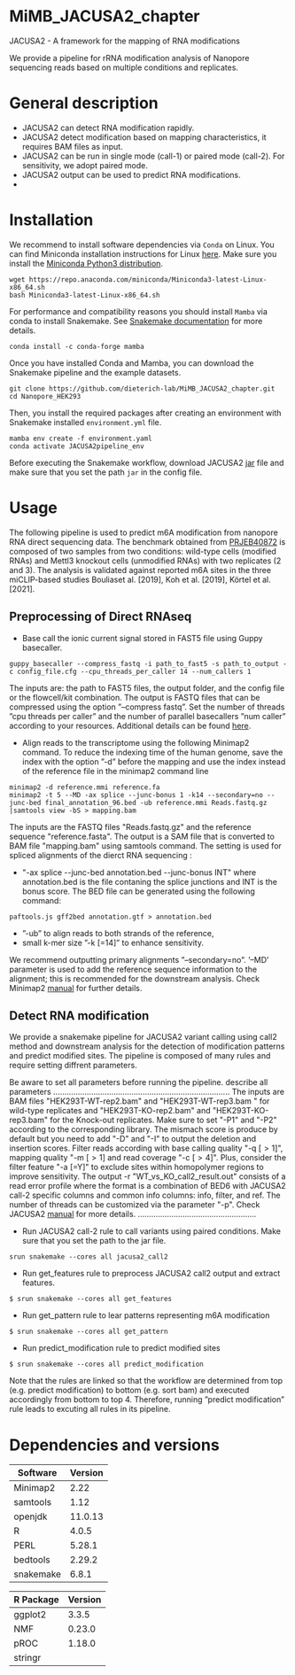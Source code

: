 # MiMB_JACUSA2_chapter
JACUSA2 - A framework for the mapping of RNA modifications

We provide a pipeline for rRNA modification analysis of Nanopore sequencing reads based on multiple conditions and replicates.

# General description
- JACUSA2 can detect RNA modification rapidly.
- JACUSA2 detect modification based on mapping characteristics, it requires BAM files as input.
- JACUSA2 can be run in single mode (call-1) or paired mode (call-2). For sensitivity, we adopt paired mode.
- JACUSA2 output can be used to predict RNA modifications.
- 
# Installation
We recommend to install software dependencies via `Conda` on Linux. You can find Miniconda installation instructions for Linux [here](https://docs.conda.io/projects/conda/en/latest/user-guide/install/linux.html).
Make sure you install the [Miniconda Python3 distribution](https://docs.conda.io/en/latest/miniconda.html#linux-installers).
```
wget https://repo.anaconda.com/miniconda/Miniconda3-latest-Linux-x86_64.sh
bash Miniconda3-latest-Linux-x86_64.sh
```
For performance and compatibility reasons you should install `Mamba` via conda to install Snakemake. See [Snakemake documentation](https://snakemake.readthedocs.io/en/stable/getting_started/installation.html) for more details.
```
conda install -c conda-forge mamba
```
Once you have installed Conda and Mamba, you can download the Snakemake pipeline and the example datasets.
```
git clone https://github.com/dieterich-lab/MiMB_JACUSA2_chapter.git
cd Nanopore_HEK293
```

Then, you install the required packages after creating an environment with Snakemake installed `environment.yml` file.
```
mamba env create -f environment.yaml
conda activate JACUSA2pipeline_env
```
Before executing the Snakemake workflow, download JACUSA2 [jar](https://github.com/dieterich-lab/JACUSA2) file and make sure that you set the path `jar` in the config file.

# Usage
The following pipeline is used to predict m6A modification from nanopore RNA direct sequencing data. The benchmark obtained from [PRJEB40872](https://www.ebi.ac.uk/ena/browser/view/PRJEB40872?show=reads) is composed of two samples from two conditions: wild-type cells (modified RNAs) and Mettl3 knockout cells (unmodified RNAs) with two replicates (2 and 3). The analysis is validated against reported m6A sites in the three miCLIP-based studies Bouliaset al. [2019], Koh et al. [2019], Körtel et al. [2021].

## Preprocessing of Direct RNAseq
- Base call the ionic current signal stored in FAST5 file using Guppy basecaller.
```
guppy_basecaller --compress_fastq -i path_to_fast5 -s path_to_output -c config_file.cfg --cpu_threads_per_caller 14 --num_callers 1
```

The inputs are: the path to FAST5 files, the output folder, and the config file or the flowcell/kit combination. The output is FASTQ files that can
be compressed using the option ”–compress fastq”. Set the number of threads ”cpu threads per caller” and the number of parallel basecallers ”num caller” according to your resources. Additional details can be found [here](https://github.com/metagenomics/denbi-nanopore-training/blob/master/docs/basecalling/basecalling.rst).

- Align reads to the transcriptome using the following Minimap2 command. To reduce the indexing time of the human genome, save the index with the option ”-d” before the mapping and use the index instead of the reference file in the minimap2 command line
```
minimap2 -d reference.mmi reference.fa
minimap2 -t 5 --MD -ax splice --junc-bonus 1 -k14 --secondary=no --junc-bed final_annotation_96.bed -ub reference.mmi Reads.fastq.gz |samtools view -bS > mapping.bam
```
The inputs are the FASTQ files "Reads.fastq.gz" and the reference sequence "reference.fasta". The output is a SAM file that is converted to BAM file "mapping.bam" using samtools command.  The setting is used for spliced alignments of the dierct RNA sequencing :
  - "-ax splice --junc-bed annotation.bed --junc-bonus INT" where annotation.bed is the file contaning  the splice junctions and INT is the bonus score. The BED file can be generated using the following command: 
 ```
 paftools.js gff2bed annotation.gtf > annotation.bed
  ```
  - ”-ub” to align reads to both strands of the reference, 
  - small k-mer size ”-k [=14]” to enhance sensitivity.

We recommend outputting primary alignments ”–secondary=no”. ’–MD’ parameter is used to add the reference sequence information to the alignment; this is recommended for the downstream analysis. Check Minimap2 [manual](https://github.com/lh3/minimap2) for further details.

## Detect RNA modification
We provide a snakemake pipeline for JACUSA2 variant calling using call2 method and downstream analysis for the detection of modification patterns and predict modified sites. The pipeline is composed of many rules and require setting diffrent parameters.

Be aware to set all parameters before running the pipeline. 
describe all parameters ...............................................................................
The inputs are BAM files "HEK293T-WT-rep2.bam" and "HEK293T-WT-rep3.bam	" for wild-type replicates and "HEK293T-KO-rep2.bam" and "HEK293T-KO-rep3.bam" for the Knock-out replicates. Make sure to set "-P1" and "-P2" according to the corresponding library. The mismach score is produce by default but you need to add "-D" and "-I" to output the deletion and insertion scores. Filter reads according with base calling quality "-q [$>1$]", mapping quality "-m [$>1$] and read coverage "-c [$>4$]". Plus, consider the filter feature "-a [=Y]" to exclude sites within homopolymer regions to improve sensitivity. The output -r "WT_vs_KO_call2_result.out" consists of a read error profile where the format is a combination of BED6 with JACUSA2 call-2 specific columns and common info columns: info, filter, and ref. The number of threads can be customized via the parameter "-p". Check JACUSA2 [manual](https://github.com/dieterich-lab/JACUSA2) for more details.
.....................................................

- Run JACUSA2 call-2 rule to call variants using paired conditions. Make sure that you set the path to the jar file.
```  
srun snakemake --cores all jacusa2_call2
```
- Run get_features rule to preprocess JACUSA2 call2 output and extract features.
```
$ srun snakemake --cores all get_features
```
- Run get_pattern rule to lear patterns representing m6A modification
```
$ srun snakemake --cores all get_pattern
```
- Run predict_modification rule to predict modified sites
```
$ srun snakemake --cores all predict_modification
```  
Note that the rules are linked so that the workflow are determined from top (e.g. predict modification) to bottom (e.g. sort bam) and
executed accordingly from bottom to top 4. Therefore, running ”predict modification” rule leads to excuting all rules in its pipeline.

# Dependencies and versions
Software | Version 
--- | ---
Minimap2 | 2.22
samtools | 1.12
openjdk | 11.0.13
R | 4.0.5
PERL | 5.28.1
bedtools | 2.29.2
snakemake | 6.8.1

R Package | Version
--- | ---
ggplot2 | 3.3.5
NMF | 0.23.0
pROC | 1.18.0
stringr |
